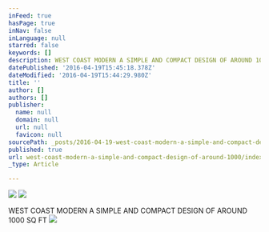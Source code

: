 ```yaml
---
inFeed: true
hasPage: true
inNav: false
inLanguage: null
starred: false
keywords: []
description: WEST COAST MODERN A SIMPLE AND COMPACT DESIGN OF AROUND 1000 SQ FT
datePublished: '2016-04-19T15:45:18.378Z'
dateModified: '2016-04-19T15:44:29.980Z'
title: ''
author: []
authors: []
publisher:
  name: null
  domain: null
  url: null
  favicon: null
sourcePath: _posts/2016-04-19-west-coast-modern-a-simple-and-compact-design-of-around-1000.md
published: true
url: west-coast-modern-a-simple-and-compact-design-of-around-1000/index.html
_type: Article

---
```

![](https://the-grid-user-content.s3-us-west-2.amazonaws.com/e52dc36e-b490-4fb8-b4b1-9f32287b13d2.jpg)
![](https://the-grid-user-content.s3-us-west-2.amazonaws.com/ad14f935-4fb8-4cdf-8b48-437633f426d2.jpg)

WEST COAST MODERN A SIMPLE AND COMPACT DESIGN OF AROUND 1000 SQ FT
![](https://the-grid-user-content.s3-us-west-2.amazonaws.com/aa1e976f-93e3-4da2-a7ac-9f9b7857234c.jpg)